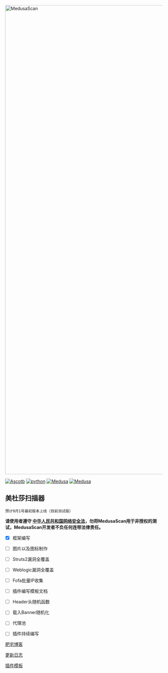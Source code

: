 <img src="https://github.com/Ascotbe/Medusa/blob/master/MedusaScan.png?raw=true" width="1500" alt="MedusaScan" /> 

[![Ascotb](https://img.shields.io/badge/Ascotbe-Medusa%20Scan-green)](https://github.com/Ascotbe/Medusa)
[![python](https://img.shields.io/badge/python-3.6-blueviolet)](https://github.com/Ascotbe/Medusa)
[![Medusa](https://img.shields.io/badge/Version-0.04-red)](https://github.com/Ascotbe/Medusa)
[![Medusa](https://img.shields.io/badge/LICENSE-GPL-ff69b4)](https://github.com/Ascotbe/Medusa)

美杜莎扫描器
-
    预计9月1号最初版本上线（目前测试版）

**请使用者遵守 [中华人民共和国网络安全法](http://www.cac.gov.cn/2016-11/07/c_1119867116.htm)，勿将MedusaScan用于非授权的测试，MedusaScan开发者不负任何连带法律责任。**

- [x] 框架编写
- [ ] 图片以及图标制作
- [ ] Struts2漏洞全覆盖
- [ ] Weblogic漏洞全覆盖
- [ ] Fofa批量IP收集
- [ ] 插件编写模板文档
- [ ] Header头随机函数
- [ ] 载入Banner随机化
- [ ] 代理池
- [ ] 插件持续编写


[肥宅博客](https://ascotbe.github.io)   


[更新日志](/UpDataLog/README.md)

[插件模板]()
